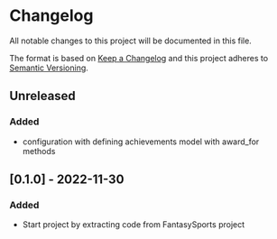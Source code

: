 # Changelog
All notable changes to this project will be documented in this file.

The format is based on [Keep a Changelog](http://keepachangelog.com/en/1.0.0/)
and this project adheres to [Semantic Versioning](http://semver.org/spec/v2.0.0.html).

## Unreleased
### Added
- configuration with defining achievements model with award_for methods

## [0.1.0] - 2022-11-30
### Added
- Start project by extracting code from FantasySports project
